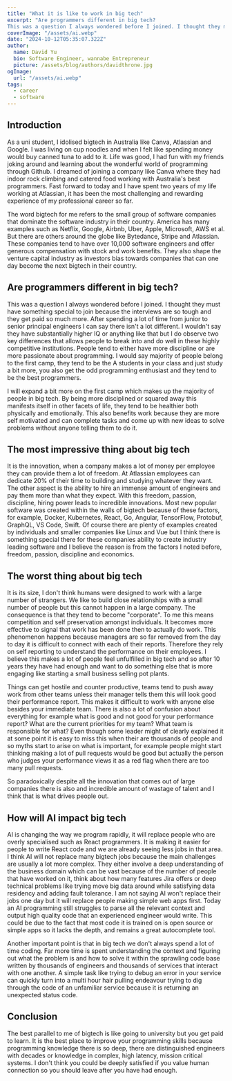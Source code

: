 ```yaml
---
title: "What it is like to work in big tech"
excerpt: "Are programmers different in big tech?
This was a question I always wondered before I joined. I thought they must have something special to join because the interviews are so tough and they get paid so much more. After spending a lot of time from junior to senior principal engineers I can say there isn't a lot different. I wouldn't say they have substantially higher IQ or anything like that but I do observe two key differences"
coverImage: "/assets/ai.webp"
date: "2024-10-12T05:35:07.322Z"
author:
  name: David Yu
  bio: Software Engineer, wannabe Entrepreneur
  picture: /assets/blog/authors/davidthrone.jpg
ogImage:
  url: "/assets/ai.webp"
tags:
  - career
  - software
---
```


## Introduction

As a uni student, I idolised bigtech in Australia like Canva, Atlassian and Google. I was living on cup noodles and when I felt like spending money would buy canned tuna to add to it. Life was good, I had fun with my friends joking around and learning about the wonderful world of programming through Github. I dreamed of joining a company like Canva where they had indoor rock climbing and catered food working with Australia's best programmers. Fast forward to today and I have spent two years of my life working at Atlassian, it has been the most challenging and rewarding experience of my professional career so far.

The word bigtech for me refers to the small group of software companies that dominate the software industry in their country. America has many examples such as Netflix, Google, Airbnb, Uber, Apple, Microsoft, AWS et al. But there are others around the globe like Bytedance, Stripe and Atlassian. These companies tend to have over 10,000 software engineers and offer generous compensation with stock and work benefits. They also shape the venture capital industry as investors bias towards companies that can one day become the next bigtech in their country.

## Are programmers different in big tech?

This was a question I always wondered before I joined. I thought they must have something special to join because the interviews are so tough and they get paid so much more. After spending a lot of time from junior to senior principal engineers I can say there isn't a lot different. I wouldn't say they have substantially higher IQ or anything like that but I do observe two key differences that allows people to break into and do well in these highly competitive institutions. People tend to either have more discipline or are more passionate about programming. I would say majority of people belong to the first camp, they tend to be the A students in your class and just study a bit more, you also get the odd programming enthusiast and they tend to be the best programmers.

I will expand a bit more on the first camp which makes up the majority of people in big tech. By being more disciplined or squared away this manifests itself in other facets of life, they tend to be healthier both physically and emotionally. This also benefits work because they are more self motivated and can complete tasks and come up with new ideas to solve problems without anyone telling them to do it.

## The most impressive thing about big tech

It is the innovation, when a company makes a lot of money per employee they can provide them a lot of freedom. At Atlassian employees can dedicate 20% of their time to building and studying whatever they want. The other aspect is the ability to hire an immense amount of engineers and pay them more than what they expect. With this freedom, passion, discipline, hiring power leads to incredible innovations. Most new popular software was created within the walls of bigtech because of these factors, for example, Docker, Kubernetes, React, Go, Angular, TensorFlow, Protobuf, GraphQL, VS Code, Swift. Of course there are plenty of examples created by individuals and smaller companies like Linux and Vue but I think there is something special there for these companies ability to create industry leading software and I believe the reason is from the factors I noted before, freedom, passion, discipline and economics.

## The worst thing about big tech

It is its size, I don't think humans were designed to work with a large number of strangers. We like to build close relationships with a small number of people but this cannot happen in a large company. The consequence is that they tend to become "corporate". To me this means competition and self preservation amongst individuals. It becomes more effective to signal that work has been done then to actually do work. This phenomenon happens because managers are so far removed from the day to day it is difficult to connect with each of their reports. Therefore they rely on self reporting to understand the performance on their employees. I believe this makes a lot of people feel unfulfilled in big tech and so after 10 years they have had enough and want to do something else that is more engaging like starting a small business selling pot plants.

Things can get hostile and counter productive, teams tend to push away work from other teams unless their manager tells them this will look good their performance report. This makes it difficult to work with anyone else besides your immediate team. There is also a lot of confusion about everything for example what is good and not good for your performance report? What are the current priorities for my team? What team is responsible for what? Even though some leader might of clearly explained it at some point it is easy to miss this when their are thousands of people and so myths start to arise on what is important, for example people might start thinking making a lot of pull requests would be good but actually the person who judges your performance views it as a red flag when there are too many pull requests.

So paradoxically despite all the innovation that comes out of large companies there is also and incredible amount of wastage of talent and I think that is what drives people out.

## How will AI impact big tech

AI is changing the way we program rapidly, it will replace people who are overly specialised such as React programmers. It is making it easier for people to write React code and we are already seeing less jobs in that area. I think AI will not replace many bigtech jobs because the main challenges are usually a lot more complex. They either involve a deep understanding of the business domain which can be vast because of the number of people that have worked on it, think about how many features Jira offers or deep technical problems like trying move big data around while satisfying data residency and adding fault tolerance. I am not saying AI won't replace their jobs one day but it will replace people making simple web apps first. Today an AI programming still struggles to parse all the relevant context and output high quality code that an experienced engineer would write. This could be due to the fact that most code it is trained on is open source or simple apps so it lacks the depth, and remains a great autocomplete tool.

Another important point is that in big tech we don't always spend a lot of time coding. Far more time is spent understanding the context and figuring out what the problem is and how to solve it within the sprawling code base written by thousands of engineers and thousands of services that interact with one another. A simple task like trying to debug an error in your service can quickly turn into a multi hour hair pulling endeavour trying to dig through the code of an unfamiliar service because it is returning an unexpected status code.

## Conclusion

The best parallel to me of bigtech is like going to university but you get paid to learn. It is the best place to improve your programming skills because programming knowledge there is so deep, there are distinguished engineers with decades or knowledge in complex, high latency, mission critical systems. I don't think you could be deeply satisfied if you value human connection so you should leave after you have had enough.
